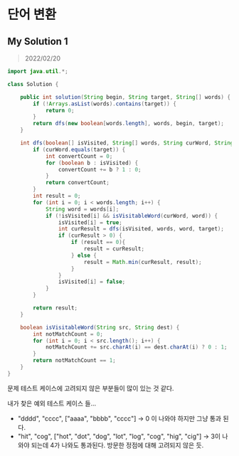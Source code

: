 # 단어 변환

## My Solution 1

> 2022/02/20

```java
import java.util.*;

class Solution {

    public int solution(String begin, String target, String[] words) {
        if (!Arrays.asList(words).contains(target)) {
            return 0;
        }
        return dfs(new boolean[words.length], words, begin, target);
    }

    int dfs(boolean[] isVisited, String[] words, String curWord, String target) {
        if (curWord.equals(target)) {
            int convertCount = 0;
            for (boolean b : isVisited) {
                convertCount += b ? 1 : 0;
            }
            return convertCount;
        }
        int result = 0;
        for (int i = 0; i < words.length; i++) {
            String word = words[i];
            if (!isVisited[i] && isVisitableWord(curWord, word)) {
                isVisited[i] = true;
                int curResult = dfs(isVisited, words, word, target);
                if (curResult > 0) {
                    if (result == 0){
                        result = curResult;
                    } else {
                        result = Math.min(curResult, result);
                    }
                }
                isVisited[i] = false;
            }
        }

        return result;
    }

    boolean isVisitableWord(String src, String dest) {
        int notMatchCount = 0;
        for (int i = 0; i < src.length(); i++) {
            notMatchCount += src.charAt(i) == dest.charAt(i) ? 0 : 1;
        }
        return notMatchCount == 1;
    }
}
```

문제 테스트 케이스에 고려되지 않은 부분들이 많이 있는 것 같다.

내가 찾은 예외 테스트 케이스 들...

- "dddd", "cccc", ["aaaa", "bbbb", "cccc"] -> 0 이 나와야 하지만 그냥 통과 된다.
- "hit", "cog", ["hot", "dot", "dog", "lot", "log", "cog", "hig", "cig"] -> 3이 나와야 되는데 4가 나와도 통과된다. 방문한 정점에 대해 고려되지 않은 듯.
